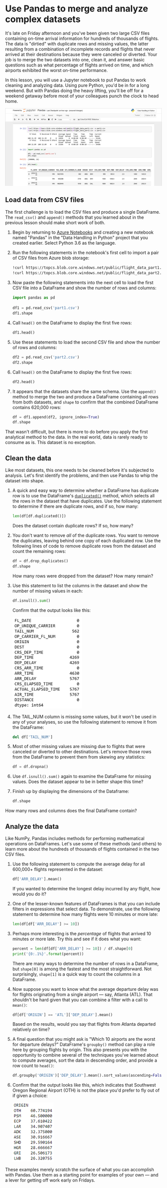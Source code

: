 # Use Pandas to merge and analyze complex datasets

It's late on Friday afternoon and you've been given two large CSV files containing on-time arrival information for hundreds of thousands of flights. The data is "dirtied" with duplicate rows and missing values, the latter resulting from a combination of incomplete records and flights that never arrived at their destinations because they were canceled or diverted. Your job is to merge the two datasets into one, clean it, and answer basic questions such as what percentage of flights arrived on time, and which airports exhibited the worst on-time performance.

In this lesson, you will use a Jupyter notebook to put Pandas to work cleaning and analyzing data. Using pure Python, you'd be in for a long weekend. But with Pandas doing the heavy lifting, you'll be off for a weekend getaway before most of your colleagues punch the clock to head home.

![Using Pandas in a Jupyter notebook](media/pandas-notebook.png)

## Load data from CSV files

The first challenge is to load the CSV files and produce a single DataFrame. The `read_csv()` and `append()` methods that you learned about in the previous lesson should make short work of both.

1. Begin by returning to [Azure Notebooks](https://notebooks.azure.com) and creating a new notebook named "Pandas" in the "Data Handling in Python" project that you created earlier. Select Python 3.6 as the language.

1. Run the following statements in the notebook's first cell to import a pair of CSV files from Azure blob storage:

	```bash
	!curl https://topcs.blob.core.windows.net/public/flight_data_part1.csv -o part1.csv
	!curl https://topcs.blob.core.windows.net/public/flight_data_part2.csv -o part2.csv
	```

1. Now paste the following statements into the next cell to load the first CSV file into a DataFrame and show the number of rows and columns:

	```python
	import pandas as pd

	df1 = pd.read_csv('part1.csv')
	df1.shape
	```

1. Call `head()` on the DataFrame to display the first five rows:

	```python
	df1.head()
	```

1. Use these statements to load the second CSV file and show the number of rows and columns:

	```python
	df2 = pd.read_csv('part2.csv')
	df2.shape
	```

1. Call `head()` on the DataFrame to display the first five rows:

	```python
	df2.head()
	```

1. It appears that the datasets share the same schema. Use the `append()` method to merge the two and produce a DataFrame containing all rows from both datasets, and `shape` to confirm that the combined DataFrame contains 620,000 rows:
  
	```python
	df = df1.append(df2, ignore_index=True)
	df.shape
	```

That wasn't difficult, but there is more to do before you apply the first analytical method to the data. In the real world, data is rarely ready to consume as is. This dataset is no exception.

## Clean the data

Like most datasets, this one needs to be cleaned before it's subjected to analysis. Let's first identify the problems, and then use Pandas to whip the dataset into shape.

1. A quick and easy way to determine whether a DataFrame has duplicate row is to use the DataFrame's [`duplicated()`](https://pandas.pydata.org/pandas-docs/stable/reference/api/pandas.DataFrame.duplicated.html) method, which selects all the rows in the dataset that have duplicates. Use the following statement to determine if there are duplicate rows, and if so, how many:

	```python
	len(df[df.duplicated()])
	```

	Does the dataset contain duplicate rows? If so, how many?

1. You don't want to remove *all* of the duplicate rows. You want to remove the duplicates, leaving behind one copy of each duplicated row. Use the following lines of code to remove duplicate rows from the dataset and count the remaining rows:

	```python
	df = df.drop_duplicates()
	df.shape
	```

	How many rows were dropped from the dataset? How many remain?

1. Use this statement to list the columns in the dataset and show the number of missing values in each:

	```python
	df.isnull().sum()
	```

	Confirm that the output looks like this:

	![](media/missing-values.png)

1. The TAIL_NUM column is missing some values, but it won't be used in any of your analyses, so use the following statement to remove it from the DataFrame:

	```python
	del df['TAIL_NUM']
	```

1. Most of other missing values are missing due to flights that were canceled or diverted to other destinations. Let's remove those rows from the DataFrame to prevent them from skewing any statistics:

	```python
	df = df.dropna()
	```

1. Use `df.isnull().sum()` again to examine the DataFrame for missing values. Does the dataset appear to be in better shape this time?

1. Finish up by displaying the dimensions of the Dataframe:

	```python
	df.shape
	```

How many rows and columns does the final DataFrame contain?

## Analyze the data

Like NumPy, Pandas includes methods for performing mathematical operations on DataFrames. Let's use some of these methods (and others) to learn more about the hundreds of thousands of flights contained in the two CSV files.

1. Use the following statement to compute the average delay for all 600,000+ flights represented in the dataset:

	```python
	df['ARR_DELAY'].mean()
	```

	If you wanted to determine the longest delay incurred by any flight, how would you do it?

1. One of the lesser-known features of DataFrames is that you can include filters in expressions that select data. To demonstrate, use the following statement to determine how many flights were 10 minutes or more late:

	```python
	len(df[df['ARR_DELAY'] >= 10])
	``` 

1. Perhaps more interesting is the *percentage* of flights that arrived 10 minutes or more late. Try this and see if it does what you want:

	```python
	percent = len(df[df['ARR_DELAY'] >= 10]) / df.shape[0]
	print('{0:.1%}'.format(percent))
	```

	There are many ways to determine the number of rows in a DataFrame, but `shape[0]` is among the fastest and the most straightforward. Not surprisingly, `shape[1]` is a quick way to count the columns in a DataFrame.

1. Now suppose you want to know what the average departure delay was for flights originating from a single airport — say, Atlanta (ATL). That shouldn't be hard given that you can combine a filter with a call to `mean()`:

	```python
	df[df['ORIGIN'] == 'ATL']['DEP_DELAY'].mean()
	```

	Based on the results, would you say that flights from Atlanta departed relatively on time?

1. A final question that you might ask is "Which 10 airports are the worst for departure delays?" DataFrame's `groupby()` method can play a role here by grouping flights by origin. This also presents you with the opportunity to combine several of the techniques you've learned about to compute averages, sort the data in descending order, and provide a row count to `head()`:

	```python
	df.groupby('ORIGIN')['DEP_DELAY'].mean().sort_values(ascending=False).head(10)
	```

1. Confirm that the output looks like this, which indicates that Southwest Oregon Regional Airport (OTH) is not the place you'd prefer to fly out of if given a choice:

	![Airports with the longest average departure delays](media/worst-airports.png)

These examples merely scratch the surface of what you can accomplish with Pandas. Use them as a starting point for examples of your own — and a lever for getting off work early on Fridays.